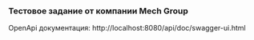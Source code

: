 ### Тестовое задание от компании Mech Group

OpenApi документация: http://localhost:8080/api/doc/swagger-ui.html
